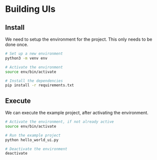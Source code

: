 # Building UIs

## Install

We need to setup the environment for the project. This only needs to be done
once.

```sh
# Set up a new environment
python3 -m venv env

# Activate the environment
source env/bin/activate

# Install the dependencies
pip install -r requirements.txt
```

## Execute

We can execute the example project, after activating the environment.

```sh
# Activate the environment, if not already active
source env/bin/activate

# Run the example project
python hello_world_ui.py

# Deactivate the environment
deactivate
```
